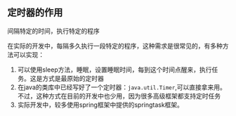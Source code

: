 ## 定时器的作用

间隔特定的时间，执行特定的程序

在实际的开发中，每隔多久执行一段特定的程序，这种需求是很常见的，有多种方法可以实现：

1. 可以使用sleep方法，睡眠，设置睡眠时间，每到这个时间点醒来，执行任务。这是方式是最原始的定时器
2. 在java的类库中已经写好了一个定时器：`java.util.Timer`,可以直接拿来用。不过，这种方式在目前的开发中也少用，因为很多高级框架都支持定时任务
3. 实际开发中，较多使用spring框架中提供的springtask框架。

